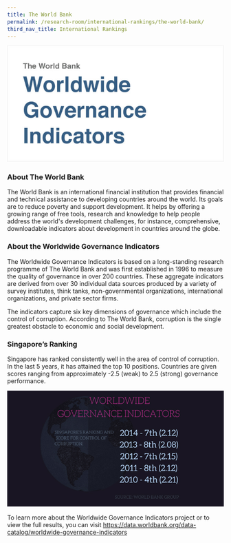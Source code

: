 ```yaml
---
title: The World Bank
permalink: /research-room/international-rankings/the-world-bank/
third_nav_title: International Rankings
---
```



<img src="/images/research-rm_world-bank.jpg" alt="world bank">

### **About The World Bank**

The World Bank is an international financial institution that provides financial and technical assistance to developing countries around the world. Its goals are to reduce poverty and support development. It helps by offering a growing range of free tools, research and knowledge to help people address the world's development challenges, for instance, comprehensive, downloadable indicators about development in countries around the globe.

### **About the Worldwide Governance Indicators**

The Worldwide Governance Indicators is based on a long-standing research programme of The World Bank and was first established in 1996 to measure the quality of governance in over 200 countries. These aggregate indicators are derived from over 30 individual data sources produced by a variety of survey institutes, think tanks, non-governmental organizations, international organizations, and private sector firms.

The indicators capture six key dimensions of governance which include the control of corruption. According to The World Bank, corruption is the single greatest obstacle to economic and social development.

### **Singapore’s Ranking**

Singapore has ranked consistently well in the area of control of corruption. In the last 5 years, it has attained the top 10 positions. Countries are given scores ranging from approximately -2.5 (weak) to 2.5 (strong) governance performance.

<img src="/images/research-rm_worldwide-governance-indicators.jpg" alt="Worldwide Governance Indicators">

To learn more about the Worldwide Governance Indicators project or to view the full results, you can visit <a href="https://data.worldbank.org/data-catalog/worldwide-governance-indicators" target="_blank">https://data.worldbank.org/data-catalog/worldwide-governance-indicators</a>

